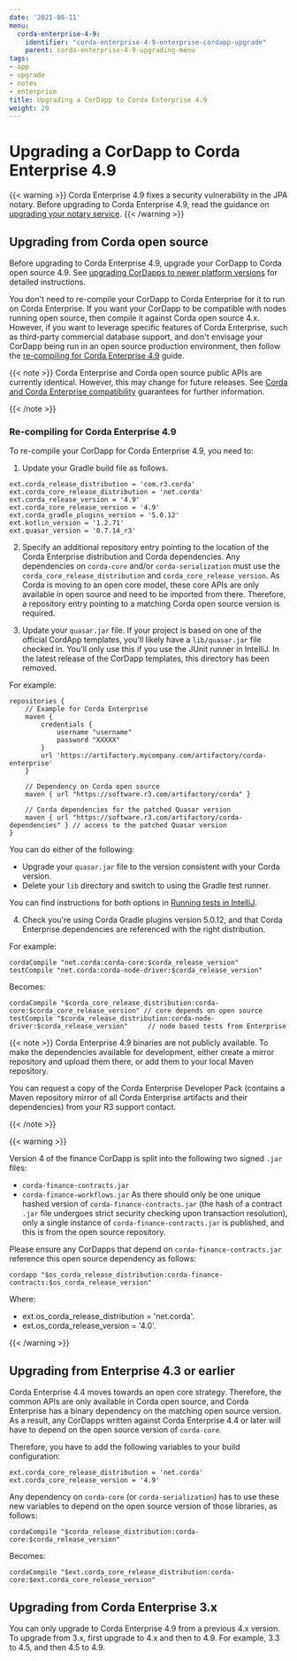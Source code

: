```yaml
---
date: '2021-08-11'
menu:
  corda-enterprise-4-9:
    identifier: "corda-enterprise-4-9-enterprise-cordapp-upgrade"
    parent: corda-enterprise-4-9-upgrading-menu
tags:
- app
- upgrade
- notes
- enterprise
title: Upgrading a CorDapp to Corda Enterprise 4.9
weight: 20
---
```


# Upgrading a CorDapp to Corda Enterprise 4.9

{{< warning >}}
Corda Enterprise 4.9 fixes a security vulnerability in the JPA notary. Before upgrading to Corda Enterprise 4.9, read the guidance on [upgrading your notary service](../../../../../en/platform/corda/4.9/enterprise/notary/upgrading-the-ha-notary-service.md).
{{< /warning >}}

## Upgrading from Corda open source

Before upgrading to Corda Enterprise 4.9, upgrade your CorDapp to Corda open source 4.9. See [upgrading CorDapps to newer platform versions](../../../../../en/platform/corda/4.9/enterprise/app-upgrade-notes.md) for detailed instructions.

You don't need to re-compile your CorDapp to Corda Enterprise for it to run on Corda Enterprise. If you want your CorDapp to
be compatible with nodes running open source, then compile it against Corda open source 4.x.
However, if you want to leverage specific features of Corda Enterprise, such as third-party commercial database support, and don't envisage your CorDapp being run
in an open source production environment, then follow the [re-compiling for Corda Enterprise 4.9](#re-compiling-for-corda-enterprise-49) guide.

{{< note >}}
Corda Enterprise and Corda open source public APIs are currently identical. However, this may change for future releases.
See [Corda and Corda Enterprise compatibility](../../../../../en/platform/corda/4.9/enterprise/version-compatibility.md) guarantees for further information.

{{< /note >}}


### Re-compiling for Corda Enterprise 4.9

To re-compile your CorDapp for Corda Enterprise 4.9, you need to:

1. Update your Gradle build file as follows.

```shell
ext.corda_release_distribution = 'com.r3.corda'
ext.corda_core_release_distribution = 'net.corda'
ext.corda_release_version = '4.9'
ext.corda_core_release_version = '4.9'
ext.corda_gradle_plugins_version = '5.0.12'
ext.kotlin_version = '1.2.71'
ext.quasar_version = '0.7.14_r3'
```

2. Specify an additional repository entry pointing to the location of the Corda Enterprise distribution and Corda dependencies. Any
dependencies on `corda-core` and/or `corda-serialization` must use the `corda_core_release_distribution` and
`corda_core_release_version`. As Corda is moving to an open core model, these core APIs are only available in open source and need to
be imported from there. Therefore, a repository entry pointing to a matching Corda open source version is required.

3. Update your `quasar.jar` file. If your project is based on one of the official CordApp templates, you'll likely have a `lib/quasar.jar` file checked in. You'll only use this if you use the JUnit runner in IntelliJ. In the latest release of the CorDapp templates, this directory has
been removed.

For example:

```shell
repositories {
    // Example for Corda Enterprise
    maven {
        credentials {
            username "username"
            password "XXXXX"
        }
        url 'https://artifactory.mycompany.com/artifactory/corda-enterprise'
    }

    // Dependency on Corda open source
    maven { url "https://software.r3.com/artifactory/corda" }

    // Corda dependencies for the patched Quasar version
    maven { url "https://software.r3.com/artifactory/corda-dependencies" } // access to the patched Quasar version
}
```

You can do either of the following:

* Upgrade your `quasar.jar` file to the version consistent with your Corda version.
* Delete your `lib` directory and switch to using the Gradle test runner.

You can find instructions for both options in [Running tests in IntelliJ](../community/testing.html#running-tests-in-intellij).

4. Check you're using Corda Gradle plugins version 5.0.12, and that Corda Enterprise dependencies are referenced with the right distribution.

For example:

```shell
cordaCompile "net.corda:corda-core:$corda_release_version"
testCompile "net.corda:corda-node-driver:$corda_release_version"
```

Becomes:

```shell
cordaCompile "$corda_core_release_distribution:corda-core:$corda_core_release_version" // core depends on open source
testCompile "$corda_release_distribution:corda-node-driver:$corda_release_version"     // node based tests from Enterprise
```

{{< note >}}
Corda Enterprise 4.9 binaries are not publicly available. To make the dependencies available for development, either
create a mirror repository and upload them there, or add them to your local Maven repository.

You can request a copy of the Corda Enterprise Developer Pack (contains a Maven repository mirror
of all Corda Enterprise artifacts and their dependencies) from your R3 support contact.

{{< /note >}}

{{< warning >}}

Version 4 of the finance CorDapp is split into the following two signed `.jar` files:

 * `corda-finance-contracts.jar`
 * `corda-finance-workflows.jar`
As there should only be one unique hashed version of `corda-finance-contracts.jar` (the hash of a contract `.jar` file undergoes strict
security checking upon transaction resolution), only a single instance of `corda-finance-contracts.jar` is published, and this is from the open source repository.

Please ensure any CorDapps that depend on `corda-finance-contracts.jar` reference this open source dependency as follows:

```shell
cordapp "$os_corda_release_distribution:corda-finance-contracts:$os_corda_release_version"
```

Where:
* ext.os_corda_release_distribution = 'net.corda'.
* ext.os_corda_release_version = '4.0'.


{{< /warning >}}



## Upgrading from Enterprise 4.3 or earlier

Corda Enterprise 4.4 moves towards an open core strategy. Therefore, the common APIs are only available in Corda
open source, and Corda Enterprise has a binary dependency on the matching open source version. As a result, any CorDapps written against
Corda Enterprise 4.4 or later will have to depend on the open source version of `corda-core`.

Therefore, you have to add the following variables to your build configuration:

```shell
ext.corda_core_release_distribution = 'net.corda'
ext.corda_core_release_version = '4.9'
```

Any dependency on `corda-core` (or `corda-serialization`) has to use these new variables to depend on the open source version of those
libraries, as follows:

```shell
cordaCompile "$corda_release_distribution:corda-core:$corda_release_version"
```

Becomes:

```shell
cordaCompile "$ext.corda_core_release_distribution:corda-core:$ext.corda_core_release_version"
```


## Upgrading from Corda Enterprise 3.x

You can only upgrade to Corda Enterprise 4.9 from a previous 4.x version. To upgrade from 3.x, first upgrade to 4.x and then to 4.9. For example, 3.3 to 4.5, and then 4.5 to 4.9.

